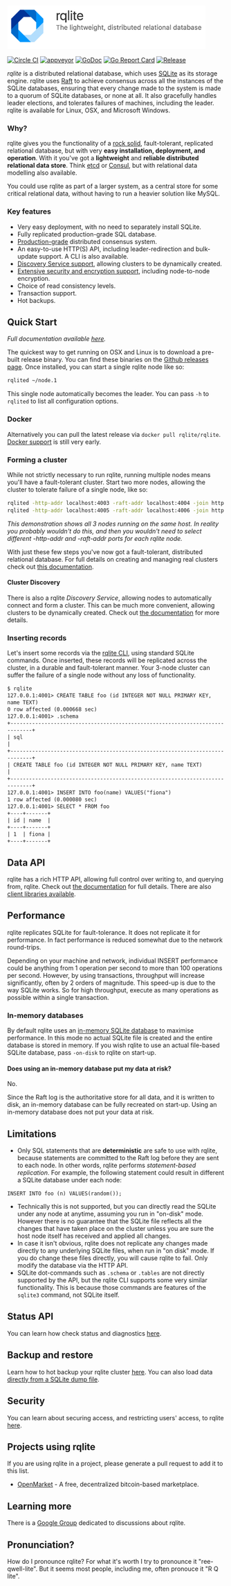 <img src="doc/logo-text.png" height=100></img>

[![Circle CI](https://circleci.com/gh/rqlite/rqlite/tree/master.svg?style=svg)](https://circleci.com/gh/rqlite/rqlite/tree/master) [![appveyor](https://ci.appveyor.com/api/projects/status/github/rqlite/rqlite?branch=master&svg=true)](https://ci.appveyor.com/project/otoolep/rqlite) [![GoDoc](https://godoc.org/github.com/rqlite/rqlite?status.svg)](https://godoc.org/github.com/rqlite/rqlite) [![Go Report Card](https://goreportcard.com/badge/github.com/rqlite/rqlite)](https://goreportcard.com/report/github.com/rqlite/rqlite) [![Release](https://img.shields.io/github/release/rqlite/rqlite.svg)](https://github.com/rqlite/rqlite/releases)

*rqlite* is a distributed relational database, which uses [SQLite](https://www.sqlite.org/) as its storage engine. rqlite uses [Raft](http://raftconsensus.github.io/) to achieve consensus across all the instances of the SQLite databases, ensuring that every change made to the system is made to a quorum of SQLite databases, or none at all. It also gracefully handles leader elections, and tolerates failures of machines, including the leader. rqlite is available for Linux, OSX, and Microsoft Windows.

### Why?
rqlite gives you the functionality of a [rock solid](http://www.sqlite.org/testing.html), fault-tolerant, replicated relational database, but with very **easy installation, deployment, and operation**. With it you've got a **lightweight** and **reliable distributed relational data store**. Think [etcd](https://github.com/coreos/etcd/) or [Consul](https://github.com/hashicorp/consul), but with relational data modelling also available.

You could use rqlite as part of a larger system, as a central store for some critical relational data, without having to run a heavier solution like MySQL.

### Key features
- Very easy deployment, with no need to separately install SQLite.
- Fully replicated production-grade SQL database.
- [Production-grade](https://github.com/hashicorp/raft) distributed consensus system.
- An easy-to-use HTTP(S) API, including leader-redirection and bulk-update support. A CLI is also available.
- [Discovery Service support](https://github.com/rqlite/rqlite/blob/master/doc/DISCOVERY.md), allowing clusters to be dynamically created.
- [Extensive security and encryption support](https://github.com/rqlite/rqlite/blob/master/doc/SECURITY.md), including node-to-node encryption.
- Choice of read consistency levels.
- Transaction support.
- Hot backups.

## Quick Start
_Full documentation available [here](https://github.com/rqlite/rqlite/tree/master/doc)._

The quickest way to get running on OSX and Linux is to download a pre-built release binary. You can find these binaries on the [Github releases page](https://github.com/rqlite/rqlite/releases). Once installed, you can start a single rqlite node like so:
```bash
rqlited ~/node.1
```
This single node automatically becomes the leader. You can pass `-h` to `rqlited` to list all configuration options.

### Docker
Alternatively you can pull the latest release via `docker pull rqlite/rqlite`. [Docker support](https://github.com/rqlite/rqlite-docker) is still very early.

### Forming a cluster
While not strictly necessary to run rqlite, running multiple nodes means you'll have a fault-tolerant cluster. Start two more nodes, allowing the cluster to tolerate failure of a single node, like so:
```bash
rqlited -http-addr localhost:4003 -raft-addr localhost:4004 -join http://localhost:4001 ~/node.2
rqlited -http-addr localhost:4005 -raft-addr localhost:4006 -join http://localhost:4001 ~/node.3
```
_This demonstration shows all 3 nodes running on the same host. In reality you probably wouldn't do this, and then you wouldn't need to select different -http-addr and -raft-addr ports for each rqlite node._

With just these few steps you've now got a fault-tolerant, distributed relational database. For full details on creating and managing real clusters check out [this documentation](https://github.com/rqlite/rqlite/blob/master/doc/CLUSTER_MGMT.md).

#### Cluster Discovery
There is also a rqlite _Discovery Service_, allowing nodes to automatically connect and form a cluster. This can be much more convenient, allowing clusters to be dynamically created. Check out [the documentation](https://github.com/rqlite/rqlite/blob/master/doc/DISCOVERY.md) for more details.

### Inserting records
Let's insert some records via the [rqlite CLI](https://github.com/rqlite/rqlite/blob/master/doc/CLI.md), using standard SQLite commands. Once inserted, these records will be replicated across the cluster, in a durable and fault-tolerant manner. Your 3-node cluster can suffer the failure of a single node without any loss of functionality.
```
$ rqlite
127.0.0.1:4001> CREATE TABLE foo (id INTEGER NOT NULL PRIMARY KEY, name TEXT)
0 row affected (0.000668 sec)
127.0.0.1:4001> .schema
+-----------------------------------------------------------------------------+
| sql                                                                         |
+-----------------------------------------------------------------------------+
| CREATE TABLE foo (id INTEGER NOT NULL PRIMARY KEY, name TEXT)               |
+-----------------------------------------------------------------------------+
127.0.0.1:4001> INSERT INTO foo(name) VALUES("fiona")
1 row affected (0.000080 sec)
127.0.0.1:4001> SELECT * FROM foo
+----+-------+
| id | name  |
+----+-------+
| 1  | fiona |
+----+-------+
```

## Data API
rqlite has a rich HTTP API, allowing full control over writing to, and querying from, rqlite. Check out [the documentation](https://github.com/rqlite/rqlite/blob/master/doc/DATA_API.md) for full details. There are also [client libraries available](https://github.com/rqlite).

## Performance
rqlite replicates SQLite for fault-tolerance. It does not replicate it for performance. In fact performance is reduced somewhat due to the network round-trips.

Depending on your machine and network, individual INSERT performance could be anything from 1 operation per second to more than 100 operations per second. However, by using transactions, throughput will increase significantly, often by 2 orders of magnitude. This speed-up is due to the way SQLite works. So for high throughput, execute as many operations as possible within a single transaction.

### In-memory databases
By default rqlite uses an [in-memory SQLite database](https://www.sqlite.org/inmemorydb.html) to maximise performance. In this mode no actual SQLite file is created and the entire database is stored in memory. If you wish rqlite to use an actual file-based SQLite database, pass `-on-disk` to rqlite on start-up.

#### Does using an in-memory database put my data at risk?
No.

Since the Raft log is the authoritative store for all data, and it is written to disk, an in-memory database can be fully recreated on start-up. Using an in-memory database does not put your data at risk.

## Limitations
 * Only SQL statements that are __deterministic__ are safe to use with rqlite, because statements are committed to the Raft log before they are sent to each node. In other words, rqlite performs _statement-based replication_. For example, the following statement could result in different a SQLite database under each node:
```
INSERT INTO foo (n) VALUES(random());
```
 * Technically this is not supported, but you can directly read the SQLite under any node at anytime, assuming you run in "on-disk" mode. However there is no guarantee that the SQLite file reflects all the changes that have taken place on the cluster unless you are sure the host node itself has received and applied all changes.
 * In case it isn't obvious, rqlite does not replicate any changes made directly to any underlying SQLite files, when run in "on disk" mode. If you do change these files directly, you will cause rqlite to fail. Only modify the database via the HTTP API.
 * SQLite dot-commands such as `.schema` or `.tables` are not directly supported by the API, but the rqlite CLI supports some very similar functionality. This is because those commands are features of the `sqlite3` command, not SQLite itself.

## Status API
You can learn how check status and diagnostics [here](https://github.com/rqlite/rqlite/blob/master/doc/DIAGNOSTICS.md).

## Backup and restore
Learn how to hot backup your rqlite cluster [here](https://github.com/rqlite/rqlite/blob/master/doc/BACKUPS.md). You can also load data [directly from a SQLite dump file](https://github.com/rqlite/rqlite/blob/master/doc/RESTORE_FROM_SQLITE.md).

## Security
You can learn about securing access, and restricting users' access, to rqlite [here](https://github.com/rqlite/rqlite/blob/master/doc/SECURITY.md).

## Projects using rqlite
If you are using rqlite in a project, please generate a pull request to add it to this list.
* [OpenMarket](https://github.com/openmarket/openmarket) - A free, decentralized bitcoin-based marketplace.

## Learning more
There is a [Google Group](https://groups.google.com/forum/#!forum/rqlite) dedicated to discussions about rqlite.

## Pronunciation?
How do I pronounce rqlite? For what it's worth I try to pronounce it "ree-qwell-lite". But it seems most people, including me, often pronouce it "R Q lite".
